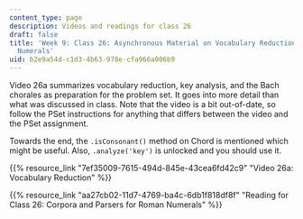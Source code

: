 ```yaml
---
content_type: page
description: Videos and readings for class 26
draft: false
title: 'Week 9: Class 26: Asynchronous Material on Vocabulary Reduction and Roman
  Numerals'
uid: b2e9a54d-c1d3-4b63-978e-cfa966a006b9
---
```

Video 26a summarizes vocabulary reduction, key analysis, and the Bach chorales as preparation for the problem set. It goes into more detail than what was discussed in class. Note that the video is a bit out-of-date, so follow the PSet instructions for anything that differs between the video and the PSet assignment.

Towards the end, the `.isConsonant()` method on Chord is mentioned which might be useful. Also, `.analyze('key')` is unlocked and you should use it.

{{% resource_link "7ef35009-7615-494d-845e-43cea6fd42c9" "Video 26a: Vocabulary Reduction" %}}

{{% resource_link "aa27cb02-11d7-4769-ba4c-6db1f818df8f" "Reading for Class 26: Corpora and Parsers for Roman Numerals" %}}